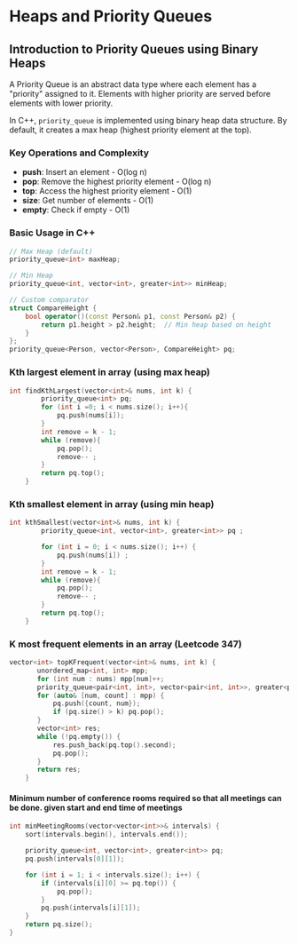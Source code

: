 # Heaps and Priority Queues

## Introduction to Priority Queues using Binary Heaps

A Priority Queue is an abstract data type where each element has a "priority" assigned to it. Elements with higher priority are served before elements with lower priority.

In C++, `priority_queue` is implemented using binary heap data structure. By default, it creates a max heap (highest priority element at the top).

### Key Operations and Complexity

- **push**: Insert an element - O(log n)
- **pop**: Remove the highest priority element - O(log n)
- **top**: Access the highest priority element - O(1)
- **size**: Get number of elements - O(1)
- **empty**: Check if empty - O(1)

### Basic Usage in C++

```cpp
// Max Heap (default)
priority_queue<int> maxHeap;

// Min Heap
priority_queue<int, vector<int>, greater<int>> minHeap;

// Custom comparator
struct CompareHeight {
    bool operator()(const Person& p1, const Person& p2) {
        return p1.height > p2.height;  // Min heap based on height
    }
};
priority_queue<Person, vector<Person>, CompareHeight> pq;
```

### Kth largest element in array (using max heap)

```cpp
int findKthLargest(vector<int>& nums, int k) {
        priority_queue<int> pq;
        for (int i =0; i < nums.size(); i++){
            pq.push(nums[i]);
        }
        int remove = k - 1;
        while (remove){
            pq.pop();
            remove-- ;
        }
        return pq.top();
    }
```

### Kth smallest element in array (using min heap)

```cpp
int kthSmallest(vector<int>& nums, int k) {
        priority_queue<int, vector<int>, greater<int>> pq ;

        for (int i = 0; i < nums.size(); i++) {
            pq.push(nums[i]) ;
        }
        int remove = k - 1;
        while (remove){
            pq.pop();
            remove-- ;
        }
        return pq.top();
    }
```

### K most frequent elements in an array (Leetcode 347)

```cpp
vector<int> topKFrequent(vector<int>& nums, int k) {
       unordered_map<int, int> mpp;
       for (int num : nums) mpp[num]++;
       priority_queue<pair<int, int>, vector<pair<int, int>>, greater<pair<int, int>>> pq;
       for (auto& [num, count] : mpp) {
           pq.push({count, num});
           if (pq.size() > k) pq.pop();
       }
       vector<int> res;
       while (!pq.empty()) {
           res.push_back(pq.top().second);
           pq.pop();
       }
       return res;
    }
```

#### Minimum number of conference rooms required so that all meetings can be done. given start and end time of meetings

```cpp
int minMeetingRooms(vector<vector<int>>& intervals) {
    sort(intervals.begin(), intervals.end());

    priority_queue<int, vector<int>, greater<int>> pq;
    pq.push(intervals[0][1]);

    for (int i = 1; i < intervals.size(); i++) {
        if (intervals[i][0] >= pq.top()) {
            pq.pop();
        }
        pq.push(intervals[i][1]);
    }
    return pq.size();
}
```
